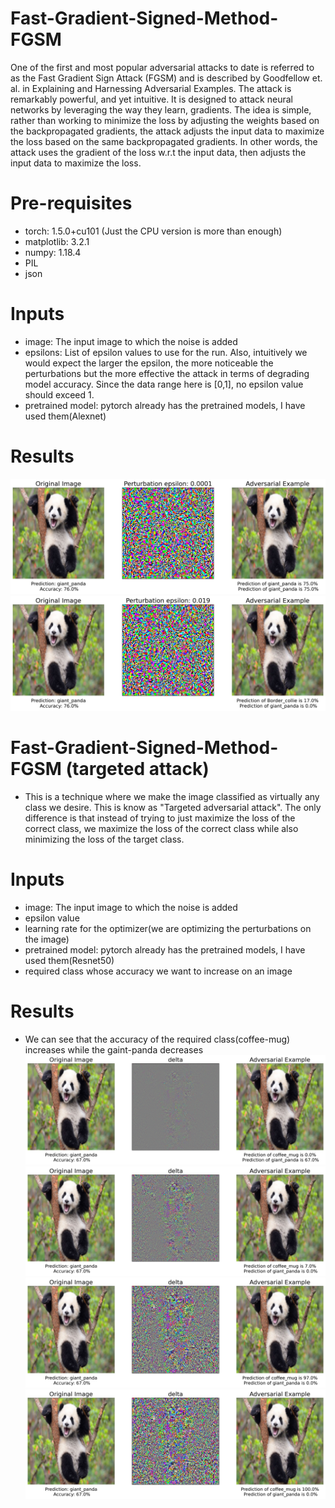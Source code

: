 # Fast-Gradient-Signed-Method-FGSM
One of the first and most popular adversarial attacks to date is referred to as the Fast Gradient Sign Attack (FGSM) and is described by Goodfellow et. al. in Explaining and Harnessing Adversarial Examples. The attack is remarkably powerful, and yet intuitive. It is designed to attack neural networks by leveraging the way they learn, gradients. The idea is simple, rather than working to minimize the loss by adjusting the weights based on the backpropagated gradients, the attack adjusts the input data to maximize the loss based on the same backpropagated gradients. In other words, the attack uses the gradient of the loss w.r.t the input data, then adjusts the input data to maximize the loss.

# Pre-requisites
- torch: 1.5.0+cu101 (Just the CPU version is more than enough)
- matplotlib: 3.2.1
- numpy: 1.18.4
- PIL
- json

# Inputs
- image: The input image to which the noise is added
- epsilons:  List of epsilon values to use for the run.  Also, intuitively we would expect the larger the epsilon, the more noticeable the perturbations but the more effective the attack in terms of degrading model accuracy. Since the data range here is [0,1], no epsilon value should exceed 1.
- pretrained model: pytorch already has the pretrained models, I have used them(Alexnet)

# Results
![](results_images/plot_0.0001.png)
![](results_images/plot_0.019.png)

# Fast-Gradient-Signed-Method-FGSM (targeted attack)
- This is a technique where we make the image classified as virtually any class we desire. This is know as "Targeted adversarial attack". The only difference is that instead of trying to just maximize the loss of the correct class, we maximize the loss of the correct class while also minimizing the loss of the target class.

# Inputs
- image: The input image to which the noise is added
- epsilon value
- learning rate for the optimizer(we are optimizing the perturbations on the image)
- pretrained model: pytorch already has the pretrained models, I have used them(Resnet50)
- required class whose accuracy we want to increase on an image

# Results
- We can see that the accuracy of the required class(coffee-mug) increases while the gaint-panda decreases
![](results_images/plot_0.png)
![](results_images/plot_10.png)
![](results_images/plot_40.png)
![](results_images/plot_90.png)

